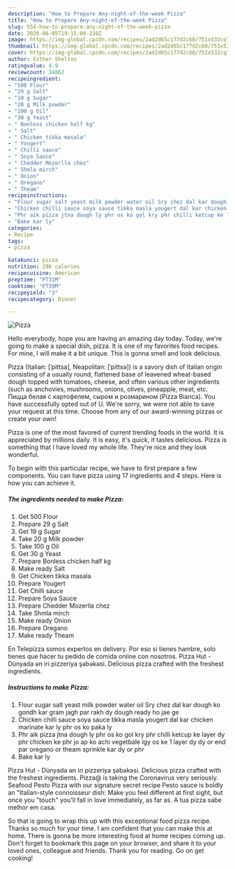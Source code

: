 ```yaml
---
description: "How to Prepare Any-night-of-the-week Pizza"
title: "How to Prepare Any-night-of-the-week Pizza"
slug: 554-how-to-prepare-any-night-of-the-week-pizza
date: 2020-06-05T19:15:04.238Z
image: https://img-global.cpcdn.com/recipes/2ad2d65c177d2c60/751x532cq70/pizza-recipe-main-photo.jpg
thumbnail: https://img-global.cpcdn.com/recipes/2ad2d65c177d2c60/751x532cq70/pizza-recipe-main-photo.jpg
cover: https://img-global.cpcdn.com/recipes/2ad2d65c177d2c60/751x532cq70/pizza-recipe-main-photo.jpg
author: Esther Shelton
ratingvalue: 4.9
reviewcount: 34862
recipeingredient:
- "500 Flour"
- "29 g Salt"
- "19 g Sugar"
- "20 g Milk powder"
- "100 g Oil"
- "30 g Yeast"
- " Bonless chicken half kg"
- " Salt"
- " Chicken tikka masala"
- " Yougert"
- " Chilli sauce"
- " Soya Sauce"
- " Chedder Mozerlla chez"
- " Shmla mirch"
- " Onion"
- " Oregano"
- " Theam"
recipeinstructions:
- "Flour sugar salt yeast milk powder water oil Sry chez dal kar dough ko gondh kar gram jagh par rakh dy dough ready ho jae ge"
- "Chicken chilli sauce soya sauce tikka masla yougert dal kar chicken marinate kar ly phr os ko paka ly"
- "Phr aik pizza jtna dough ly phr os ko gol kry phr chilli ketcup ke layer dy phr chicken ke phr jo ap ko achi vegetbale lgy os ke 1 layer dy dy or end par oregano or theam sprinkle kar dy or phr"
- "Bake kar ly"
categories:
- Recipe
tags:
- pizza

katakunci: pizza 
nutrition: 296 calories
recipecuisine: American
preptime: "PT31M"
cooktime: "PT39M"
recipeyield: "3"
recipecategory: Dinner

---
```



![Pizza](https://img-global.cpcdn.com/recipes/2ad2d65c177d2c60/751x532cq70/pizza-recipe-main-photo.jpg)

Hello everybody, hope you are having an amazing day today. Today, we're going to make a special dish, pizza. It is one of my favorites food recipes. For mine, I will make it a bit unique. This is gonna smell and look delicious.

Pizza (Italian: [ˈpittsa], Neapolitan: [ˈpittsə]) is a savory dish of Italian origin consisting of a usually round, flattened base of leavened wheat-based dough topped with tomatoes, cheese, and often various other ingredients (such as anchovies, mushrooms, onions, olives, pineapple, meat, etc. Пицца белая с картофелем, сыром и розмарином (Pizza Bianca). You have successfully opted out of U. We&#39;re sorry, we were not able to save your request at this time. Choose from any of our award-winning pizzas or create your own!

Pizza is one of the most favored of current trending foods in the world. It is appreciated by millions daily. It is easy, it's quick, it tastes delicious. Pizza is something that I have loved my whole life. They're nice and they look wonderful.


To begin with this particular recipe, we have to first prepare a few components. You can have pizza using 17 ingredients and 4 steps. Here is how you can achieve it.

<!--inarticleads1-->

##### The ingredients needed to make Pizza:

1. Get 500 Flour
1. Prepare 29 g Salt
1. Get 19 g Sugar
1. Take 20 g Milk powder
1. Take 100 g Oil
1. Get 30 g Yeast
1. Prepare  Bonless chicken half kg
1. Make ready  Salt
1. Get  Chicken tikka masala
1. Prepare  Yougert
1. Get  Chilli sauce
1. Prepare  Soya Sauce
1. Prepare  Chedder Mozerlla chez
1. Take  Shmla mirch
1. Make ready  Onion
1. Prepare  Oregano
1. Make ready  Theam


En Telepizza somos expertos en delivery. Por eso si tienes hambre, solo tienes que hacer tu pedido de comida online con nosotros. Pizza Hut - Dünyada ən iri pizzeriya şəbəkəsi. Delicious pizza crafted with the freshest ingredients. 

<!--inarticleads2-->

##### Instructions to make Pizza:

1. Flour sugar salt yeast milk powder water oil Sry chez dal kar dough ko gondh kar gram jagh par rakh dy dough ready ho jae ge
1. Chicken chilli sauce soya sauce tikka masla yougert dal kar chicken marinate kar ly phr os ko paka ly
1. Phr aik pizza jtna dough ly phr os ko gol kry phr chilli ketcup ke layer dy phr chicken ke phr jo ap ko achi vegetbale lgy os ke 1 layer dy dy or end par oregano or theam sprinkle kar dy or phr
1. Bake kar ly


Pizza Hut - Dünyada ən iri pizzeriya şəbəkəsi. Delicious pizza crafted with the freshest ingredients. Pizza@ is taking the Coronavirus very seriously. Seafood Pesto Pizza with our signature secret recipe Pesto sauce is boldly an &#34;Italian-style connoisseur dish: Make you feel different at first sight, but once you &#34;touch&#34; you&#39;ll fall in love immediately, as far as. A tua pizza sabe melhor em casa. 

So that is going to wrap this up with this exceptional food pizza recipe. Thanks so much for your time. I am confident that you can make this at home. There is gonna be more interesting food at home recipes coming up. Don't forget to bookmark this page on your browser, and share it to your loved ones, colleague and friends. Thank you for reading. Go on get cooking!

